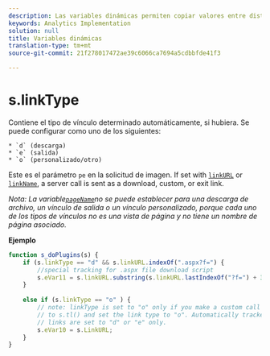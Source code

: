 ```yaml
---
description: Las variables dinámicas permiten copiar valores entre distintas variables sin necesidad de escribir varias veces los valores completos en las solicitudes de imagen del sitio.
keywords: Analytics Implementation
solution: null
title: Variables dinámicas
translation-type: tm+mt
source-git-commit: 21f278017472ae39c6066ca7694a5cdbbfde41f3

---
```



# s.linkType

Contiene el tipo de vínculo determinado automáticamente, si hubiera. Se puede configurar como uno de los siguientes:

    * `d` (descarga)
    * `e` (salida)
    * `o` (personalizado/otro)

Este es el parámetro `pe` en la solicitud de imagen. If set with  [`linkURL`](https://docs.adobe.com/content/help/en/analytics/implementation/javascript-implementation/variables-analytics-reporting/config-var/s-linkURL.html) or [`linkName`](https://docs.adobe.com/content/help/en/analytics/implementation/javascript-implementation/variables-analytics-reporting/config-var/s-linkname.html), a server call is sent as a download, custom, or exit link.

*Nota: La variable[`pageName`](https://docs.adobe.com/content/help/en/analytics/implementation/testing-and-validation/optimize-implementation/page-naming-strategies.html)no se puede establecer para una descarga de archivo, un vínculo de salida o un vínculo personalizado, porque cada uno de los tipos de vínculos no es una vista de página y no tiene un nombre de página asociado.*


**Ejemplo**

```js
function s_doPlugins(s) { 
    if (s.linkType == "d" && s.linkURL.indexOf(".aspx?f=") { 
        //special tracking for .aspx file download script 
        s.eVar11 = s.linkURL.substring(s.linkURL.lastIndexOf("?f=") + 3, s.linkURL.length); 
    } 
  
    else if (s.linkType == "o" ) { 
        // note: linkType is set to "o" only if you make a custom call 
        // to s.tl() and set the link type to "o". Automatically tracked 
        // links are set to "d" or "e" only. 
        s.eVar10 = s.LinkURL; 
    } 
}
```

